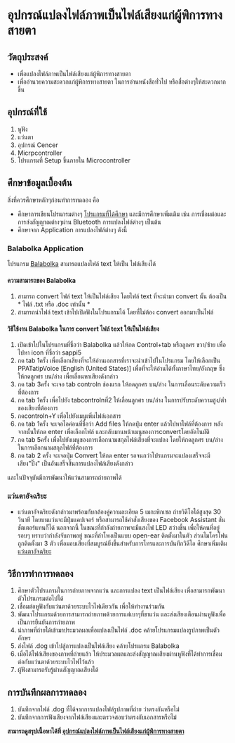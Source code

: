 # อุปกรณ์แปลงไฟล์ภาพเป็นไฟล์เสียงแก่ผู้พิการทางสายตา
## วัตถุประสงค์
* เพื่อแปลงไฟล์ภาพเป็นไฟล์เสียงแก่ผู้พิการทางสายตา
* เพื่ออำนวยความสะดวกแก่ผู้พิการทางสายตา ในการอ่านหนังสือทั่วไป หรือสื่อต่างๆให้สะดวกมากขึ้น
## อุปกรณ์ที่ใช้
1. หูฟัง
2. แว่นตา
3. อุปกรณ์ Cencer
4. Micrpcontroller
5. โปรแกรมที่ Setup ขึ้นภายใน Microcontroller 
## ศึกษาข้อมูลเบื้องต้น 
สิ่งที่ควรศึกษาหลักๆก่อนทำการทดลอง คือ 
* ศึกษาการเขียนโปรแกรมต่างๆ [โปรแกรมที่ได้ศึกษา](https://github.com/Pkdsk/LE202/blob/main/sample-explain.md) และมีการศึกษาเพิ่มเติม เช่น การเชื่อมต่อและการส่งสัญญาณต่างๆผ่าน Bluetooth การแปลงไฟล์ต่างๆ เป็นต้น
* ศึกษาจาก Application การแปลงไฟล์ต่างๆ ดังนี้
### Balabolka Application
โปรแกรม [Balabolka](http://www.cross-plus-a.com/balabolka.htm) สามารถแปลงไฟล์ text ให้เป็น ไฟล์เสียงได้
#### ความสามารถของ Balabolka
1. สามารถ convert ไฟล์ text ให้เป็นไฟล์เสียง โดยไฟล์ text ที่จะนำมา convert นั้น ต้องเป็น * ไฟล์ .txt หรือ .doc เท่านั้น *
2. สามารถนำไฟล์ text เข้าไปเปิดฟังในโปรแกรมได้ โดยที่ไม่ต้อง convert ออกมาเป็นไฟล์
#### วิธีใช้งาน Balabolka ในการ convert ไฟล์ text ให้เป็นไฟล์เสียง
  1. เปิดเข้าไปในโปรแกรมที่ชื่อว่า Balabolka แล้วให้กด Control+tab หรือลูกศร ขวา/ซ้าย เพื่อไปหา icon ที่ชื่อว่า sappi5
  2. กด tab 1ครั้ง เพื่อเลือกเสียงที่จะให้อ่านเอกสารที่เราจะนำเข้าไปในโปรแกรม โดยให้เลือกเป็น PPATatipVoice [English (United States)] เพื่อที่จะให้อ่านได้ทั้งภาษาไทย/อังกฤษ ซึ่งให้กดลูกศร บน/ล่าง เพื่อเลื่อนหาเสียงดังกล่าว
  3. กด tab 3ครั้ง จะเจอ tab controln ช่องแรก ให้กดลูกศร บน/ล่าง ในการเลื่อนระดับความเร็วที่ต้องการ
  4. กด tab 1ครั้ง เพื่อไปยัง tabcontrolnที่2 ให้เลื่อนลูกศร บน/ล่าง ในการปรับระดับความสูง/ต่ำของเสียงที่ต้องการ
  5. กดcontroln+Y เพื่อไปยังเมนูเพิ่มไฟล์เอกสาร
  6. กด tab 1ครั้ง จะเจอไอค่อนที่ชื่อว่า Add files ให้กดปุ่ม enter แล้วไปหาไฟล์ที่ต้องการ หลังจากนั้นให้กด enter เพื่อเลือกไฟล์ และกลับมานหน้าเมนูของการconvertโดยอัตโนมัติ
  7. กด tab 5ครั้ง เพื่อไปยังเมนูของการเลือกนามสกุลไฟล์เสียงที่จะแปลง โดยให้กดลูกศร บน/ล่าง ในการเลือกนามสกุลไฟล์ที่ต้องการ
  8. กด tab 2 ครั้ง จะเจอปุ่ม Convert ให้กด enter รอจนกว่าโปรแกรมจะแปลงเสร็จจะมีเสียง"ปิ๊ง" เป็นอันเสร็จสิ้นการแปลงไฟล์เสียงดังกล่าว

และในปัจจุบันมีการพัฒนาให้แว่นสามารถถ่ายภาพได้
### แว่นตาอัจฉริยะ
* แว่นตาอัจฉริยะดังกล่าวมาพร้อมกับกล้องคู่ความละเอียด 5 เมกะพิกเซล ถ่ายวิดีโอได้สูงสุด 30 วินาที โดยบนแว่นจะมีปุ่มแคปเจอร์ หรือสามารถใช้คำสั่งเสียงของ Facebook Assistant ลั่นชัตเตอร์แทนก็ได้
นอกจากนี้ ในขณะที่กำลังถ่ายภาพจะมีแสงไฟ LED สว่างขึ้น เพื่อให้คนที่อยู่รอบๆ ทราบว่ากำลังจับภาพอยู่ ขณะที่ลำโพงเป็นแบบ open-ear ติดตั้งมาในตัว ส่วนไมโครโฟนถูกติดตั้งมา 3 ตัว เพื่อมอบเสียงที่สมบูรณ์ยิ่งขึ้นสำหรับการโทรและการบันทึกวิดีโอ ศึกษาเพิ่มเติม [แว่นตาอัจฉริยะ](https://about.fb.com/news/2021/09/introducing-ray-ban-stories-smart-glasses/)
## วิธีการทำการทดลอง 
1. ศึกษาตัวโปรแกรมในการถ่ายภาพจากแว่น และการแปลง text เป็นไฟล์เสียง เพื่อสามารถพัฒนาตัวโปรแกรมต่อไปได้
2. เชื่อมต่อหูฟังกับแว่นตาด้วยระบบไวไฟเดียวกัน เพื่อให้ทำงานร่วมกัน
3. พัฒนาโปรแกรมด้วยการสามารถถ่ายภาพด้วยการแต่เบาๆที่ขาแว่น และส่งเสียงเตือนผ่านหูฟังเพื่อเป็นการยืนยันการถ่ายภาพ
4. นำภาพที่ถ่ายได้เข้ามาประมวลผลเพื่อแปลงเป็นไฟล์ .doc คล้ายโปรแกรมแปลงรูปภาพเป็นตัวอักษร
5. ส่งไฟล์ .dog เข้าไปสู่การแปลงเป็นไฟล์เสียง คล้ายโปรแกรม Balabolka
6. เมื่อได้ไฟล์เสียงของภาพที่ถ่ายแล้ว ให้ประมวลผลและส่งสัญญาณเสียงผ่านหูฟังที่ได้ทำการเชื่อมต่อกับแว่นตาด้วยระบบไวไฟไว้แล้ว
7. ผู้ฟังสามารถรับรู้ผ่านสัญญาณเสียงได้
## การบันทึกผลการทดลอง 
1. บันทึกจากไฟล์ .dog ที่ได้จากการแปลงไฟล์รูปภาพที่ถ่าย ว่าตรงกันหรือไม่
2. บันทึกจากการฟังเสียงจากไฟล์เสียงและตรวจสอบว่าตรงกับเอกสารหรือไม่


**สามารถดูสรุปเนื้อหาได้ที่ [อุปกรณ์แปลงไฟล์ภาพเป็นไฟล์เสียงแก่ผู้พิการทางสายตา](https://drive.google.com/file/d/1BbGaG4lrLdks4tJhED5Ucv7BsT4pt8W_/view?usp=drivesdk)**
